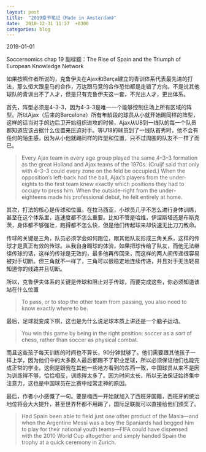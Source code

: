 ```yaml
---
layout: post
title:  "2019章节笔记《Made in Amsterdam》"
date:  2018-12-31 11:27  +0300
categories: blog
---
```


2019-01-01

Soccernomics chap 19
副标题：The Rise of Spain and the Triumph of European Knowledge Network

如果按照作者所说的，克鲁伊夫在Ajax和Barça建立的青训体系代表最先进的打法，那么恒大跟皇马的合作，万达跟马竞的合作恐怕都是走错了方向。不是说其他球队的青训出不了人才，但是只有克鲁伊夫这一套，不光出人才，更出体系。

首先，阵型必须是4-3-3，因为4-3-3是唯一一个能够控制住场上所有区域的阵型。所以Ajax（后来的Barcelona）所有年龄段的球员从小就开始踢同样的阵型，这样的话当对手的边后卫开始组织进攻的时候，Ajax从U8到一线队的每一个队员都知道应该占据什么位置来压迫对手。等U18的球员到了一线队首秀时，他不会有任何的陌生感，因为从小他就踢同样的阵型和位置，只不过周围的队友不一样了而已。

> Every Ajax team in every age group played the same 4–3–3 formation as the great Holland and Ajax teams of the 1970s. (Cruijf said that only with 4–3–3 could every zone on the feld be occupied.) When the opposition’s left-back had the ball, Ajax’s players from the under-eights to the first team knew exactly which positions they had to occupy to press him. When the outside-right from the under-eighteens made his professional debut, he felt entirely at home.

其次，打法的核心是传球和位置。在拉马西亚，小球员几乎不怎么进行身体训练，甚至在这个体系里，连速度都不怎么重要。比如不管是哈维，伊涅斯塔还是布斯克茨，身体都不够强壮，跑得都不怎么快，但是他们传起球来却快速无比刀刀致命。

传球的关键是三角，队员必须学会如何跑位，跟其他队友形成三角关系，这样的传球才是真正有效的传球。从我自身踢球的体验，如果把球传给了队友，而他无法继续传球的话，这样的传球是无效的，最多他再传回来，而这样的两人间传递很容易被对手切断。但三角就不一样了，三角可以很稳定地连续传递，并且对手无法轻易知道你的线路并且切断。

所以，克鲁伊夫体系的关键是传球和阻止对手传球，而要完成这些，你必须知道该站在什么位置

> To pass, or to stop the other team from passing, you also need to know exactly where to be.

最后，足球就变成下棋，这也是为什么说足球本质上讲还是一个脑子运动。

> You win this game by being in the right position: soccer as a sort of chess, rather than soccer as physical combat.

而且这些孩子每天训练的时间也不算长，90分钟就够了。他们需要跟其他孩子一样上学，因为他们中的大多数人最后都踢不了职业足球，所以必须保证他们也能完成正常的学业。这倒是跟我在其他一些地方看到的东西一致，中国球员从来不是因为训练得不够，恰恰相反，训练得太多了。因为时间太长，所以无法保证始终集中注意力，这也是中国球员在比赛中经常走神的原因。

最后，作者小小感慨了一句。要是梅西一开始就加入了西班牙国籍，西班牙的统治地位将会大大提升，甚至世界杯都不用踢了，国际足联就可以直接给他们颁奖了。

> Had Spain been able to field just one other product of the Masía—and when the Argentine Messi was a boy the Spaniards had begged him to play for their national youth teams—FIFA could have dispensed with the 2010 World Cup altogether and simply handed Spain the trophy at a quick ceremony in Zurich.

<!--end-->
